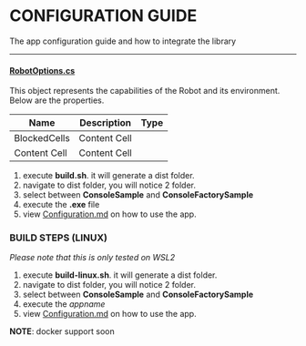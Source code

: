 # CONFIGURATION GUIDE #

The app configuration guide and how to integrate the library

- - - -
#### [RobotOptions.cs](./../src/TelstraPurple.Robot/RobotOptions.cs "RobotOptions.cs") ####

This object represents the capabilities of the Robot and its environment. Below are the properties.

Name  | Description | Type
------------- | ------------- | -------------
BlockedCells  | Content Cell  |
Content Cell  | Content Cell

1. execute **build.sh**. it will generate a dist folder.
2. navigate to dist folder, you will notice 2 folder.
3. select between **ConsoleSample** and **ConsoleFactorySample**
3. execute the **.exe** file
4. view [Configuration.md](/docs/configuration.md "Configuration.md") on how to use the app.

### BUILD STEPS (LINUX) ###
*Please note that this is only tested on WSL2*

1. execute **build-linux.sh**. it will generate a dist folder.
2. navigate to dist folder, you will notice 2 folder.
3. select between **ConsoleSample** and **ConsoleFactorySample**
3. execute the *appname*
4. view [Configuration.md](/docs/configuration.md "Configuration.md") on how to use the app.


**NOTE**: docker support soon




